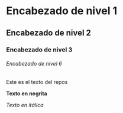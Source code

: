 #  Encabezado de nivel 1

## Encabezado de nivel 2

###  Encabezado de nivel 3

###### Encabezado de nivel 6


Este  es el texto   del  repos 

**Texto en negrita**

*Texto en itálica*
